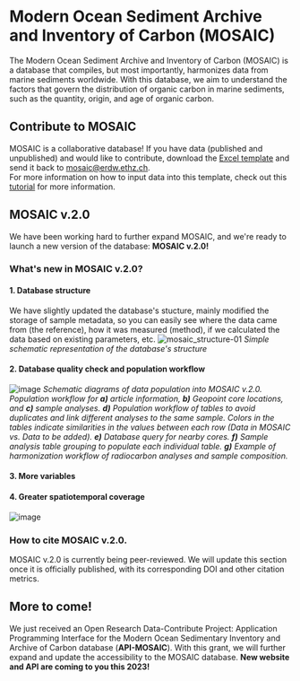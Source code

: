 # Modern Ocean Sediment Archive and Inventory of Carbon (MOSAIC)

The Modern Ocean Sediment Archive and Inventory of Carbon (MOSAIC) is a database that compiles, but most importantly, harmonizes data from marine sediments worldwide. With this database, we aim to understand the factors that govern the distribution of organic carbon in marine sediments, such as the quantity, origin, and age of organic carbon.

## Contribute to MOSAIC
MOSAIC is a collaborative database! If you have data (published and unpublished) and would like to contribute, download the [Excel template](https://github.com/sarah-paradis/MOSAIC/raw/main/Excel_templates/MOSAIC_input_excel_file_2022.xlsx) and send it back to mosaic@erdw.ethz.ch.  
For more information on how to input data into this template, check out this [tutorial](excel_template_tutorial.md) for more information.

## MOSAIC v.2.0
We have been working hard to further expand MOSAIC, and we're ready to launch a new version of the database: **MOSAIC v.2.0!**

### What's new in MOSAIC v.2.0?
#### 1. Database structure
We have slightly updated the database's stucture, mainly modified the storage of sample metadata, so you can easily see where the data came from (the reference), how it was measured (method), if we calculated the data based on existing parameters, etc.
![mosaic_structure-01](https://user-images.githubusercontent.com/15121054/222676833-d4a10ae4-120a-4a9f-9586-7521498e094a.jpg)
<em>Simple schematic representation of the database's structure</em>

#### 2. Database quality check and population workflow

![image](https://user-images.githubusercontent.com/15121054/222725135-3c0ce2d5-fd67-4117-a8ed-7e6ca2a16ded.png)
<em>Schematic diagrams of data population into MOSAIC v.2.0. Population workflow for **a)** article information, **b)** Geopoint core locations, and **c)** sample analyses. **d)** Population workflow of tables to avoid duplicates and link different analyses to the same sample. Colors in the tables indicate similarities in the values between each row (Data in MOSAIC vs. Data to be added). **e)** Database query for nearby cores. **f)** Sample analysis table grouping to populate each individual table. **g)** Example of harmonization workflow of radiocarbon analyses and sample composition.</em>

#### 3. More variables



#### 4. Greater spatiotemporal coverage

![image](https://user-images.githubusercontent.com/15121054/222745443-f5c285b7-367a-4072-9c5c-edd5ac9c761a.png)

### How to cite MOSAIC v.2.0.
MOSAIC v.2.0 is currently being peer-reviewed. We will update this section once it is officially published, with its corresponding DOI and other citation metrics.

## More to come!
We just received an Open Research Data-Contribute Project: Application Programming Interface for the Modern Ocean Sedimentary Inventory and Archive of Carbon database (**API-MOSAIC**). With this grant, we will further expand and update the accessibility to the MOSAIC database. 
**New website and API are coming to you this 2023!**
